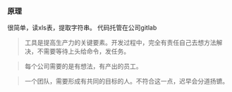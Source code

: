 

### 原理

很简单，读xls表，提取字符串。
代码托管在公司gitlab[](http://yf.cylan.com.cn:10080/hongdongsheng/Tools)

>   工具是提高生产力的关键要素。开发过程中，完全有责任自己去想方法解决，不需要等待上头给命令，发任务。

>   每个公司需要的是有想法，有产出的员工。

>   一个团队，需要形成有共同的目标的人。不符合这一点，迟早会分道扬镳。